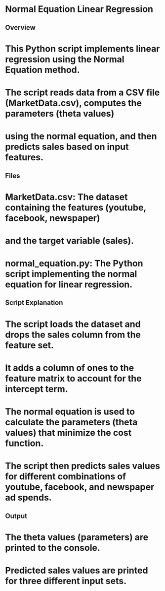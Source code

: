 # Normal Equation Linear Regression

## Overview
# This Python script implements linear regression using the Normal Equation method. 
# The script reads data from a CSV file (MarketData.csv), computes the parameters (theta values) 
# using the normal equation, and then predicts sales based on input features.

## Files
# MarketData.csv: The dataset containing the features (youtube, facebook, newspaper) 
# and the target variable (sales).
# normal_equation.py: The Python script implementing the normal equation for linear regression.

## Script Explanation
# The script loads the dataset and drops the sales column from the feature set.
# It adds a column of ones to the feature matrix to account for the intercept term.
# The normal equation is used to calculate the parameters (theta values) that minimize the cost function.
# The script then predicts sales values for different combinations of youtube, facebook, and newspaper ad spends.

## Output
# The theta values (parameters) are printed to the console.
# Predicted sales values are printed for three different input sets.
